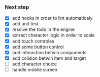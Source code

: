 ### Next step
 - [x] add hooks in order to lint automaticaly
 - [x] add unit test
 - [x] resolve the todo in the engine 
 - [x] extract character logic in order to scale
 - [x] add touch controles
 - [x] add some button control
 - [x] add interaction betwin components
 - [x] add colision betwin item and target
 - [ ] add character choice
 - [ ] handle moblie screen